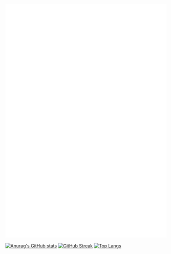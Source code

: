 ![Metrics](https://github.com/CatalinCsnMaster/CatalinCsnMaster/blob/main/github-metrics.svg)

[![Anurag's GitHub stats](https://github-readme-stats.vercel.app/api?username=CatalinCsnMaster)](https://github.com/anuraghazra/github-readme-stats)
[![GitHub Streak](https://github-readme-streak-stats.herokuapp.com/?user=CatalinCsnMaster)](https://git.io/streak-stats)
[![Top Langs](https://github-readme-stats.vercel.app/api/top-langs/?username=CatalinCsnMaster)](https://github.com/anuraghazra/github-readme-stats)
